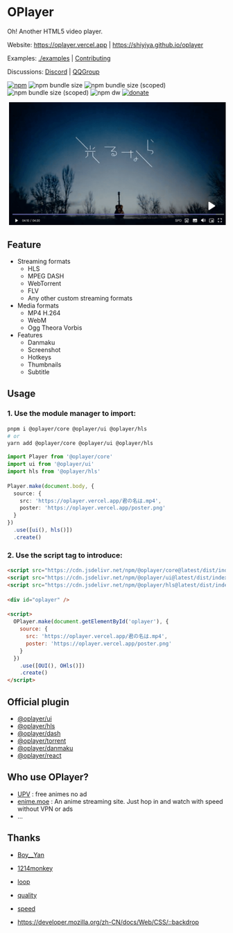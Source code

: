 # OPlayer

Oh! Another HTML5 video player.

Website: https://oplayer.vercel.app | https://shiyiya.github.io/oplayer

Examples: [./examples](./examples) | [Contributing](./CONTRIBUTING.md)

Discussions: [Discord](https://discord.gg/hzjxYyPbKh) | [QQGroup](https://jq.qq.com/?_wv=1027&k=YzsRgkXB)

[![npm](https://img.shields.io/npm/v/@oplayer/core?style=flat-square&color=fb3e44)](https://www.npmjs.com/package/@oplayer/core)
![npm bundle size](https://img.shields.io/bundlephobia/minzip/@oplayer/core?style=flat-square&label=core)
![npm bundle size (scoped)](https://img.shields.io/bundlephobia/minzip/@oplayer/ui?style=flat-square&label=ui)
![npm bundle size (scoped)](https://img.shields.io/bundlephobia/minzip/@oplayer/react?style=flat-square&label=react)
![npm dw](https://img.shields.io/npm/dw/@oplayer/core?style=flat-square)
[![donate](https://img.shields.io/badge/$-donate-ff69b4.svg?style=flat-square)](https://paypal.me/ShiYiYa)

![oplayer](./oplayer.png)

## Feature

- Streaming formats
  - HLS
  - MPEG DASH
  - WebTorrent
  - FLV
  - Any other custom streaming formats
- Media formats
  - MP4 H.264
  - WebM
  - Ogg Theora Vorbis
- Features
  - Danmaku
  - Screenshot
  - Hotkeys
  - Thumbnails
  - Subtitle

## Usage

### 1. Use the module manager to import:

```bash
pnpm i @oplayer/core @oplayer/ui @oplayer/hls
# or
yarn add @oplayer/core @oplayer/ui @oplayer/hls
```

```ts
import Player from '@oplayer/core'
import ui from '@oplayer/ui'
import hls from '@oplayer/hls'

Player.make(document.body, {
  source: {
    src: 'https://oplayer.vercel.app/君の名は.mp4',
    poster: 'https://oplayer.vercel.app/poster.png'
  }
})
  .use([ui(), hls()])
  .create()
```

### 2. Use the script tag to introduce:

```html
<script src="https://cdn.jsdelivr.net/npm/@oplayer/core@latest/dist/index.umd.js"></script>
<script src="https://cdn.jsdelivr.net/npm/@oplayer/ui@latest/dist/index.umd.js"></script>
<script src="https://cdn.jsdelivr.net/npm/@oplayer/hls@latest/dist/index.umd.js"></script>

<div id="oplayer" />

<script>
  OPlayer.make(document.getElementById('oplayer'), {
    source: {
      src: 'https://oplayer.vercel.app/君の名は.mp4',
      poster: 'https://oplayer.vercel.app/poster.png'
    }
  })
    .use([OUI(), OHls()])
    .create()
</script>
```

## Official plugin

- [@oplayer/ui](./packages//ui/)
- [@oplayer/hls](./packages/hls/)
- [@oplayer/dash](./packages/dash/)
- [@oplayer/torrent](./packages/torrent/)
- [@oplayer/danmaku](./packages/danmaku/)
- [@oplayer/react](./packages/react/)

## Who use OPlayer?

- [UPV](https://月色真美.life) : free animes no ad
- [enime.moe](https://enime.moe) : An anime streaming site. Just hop in and watch with speed without VPN or ads
- ...

## Thanks

- [Boy\_\_Yan](https://www.iconfont.cn/collections/detail?cid=40262)
- [1214monkey](https://www.iconfont.cn/collections/detail?spm=a313x.7781069.0.da5a778a4&cid=12086)
- [loop](https://www.iconfont.cn/collections/detail?spm=a313x.7781069.0.da5a778a4&cid=15901)
- [quality](https://www.iconfont.cn/collections/detail?spm=a313x.7781069.0.da5a778a4&cid=13520)
- [speed](https://www.iconfont.cn/collections/detail?spm=a313x.7781069.0.da5a778a4&cid=39216)

- https://developer.mozilla.org/zh-CN/docs/Web/CSS/::backdrop
